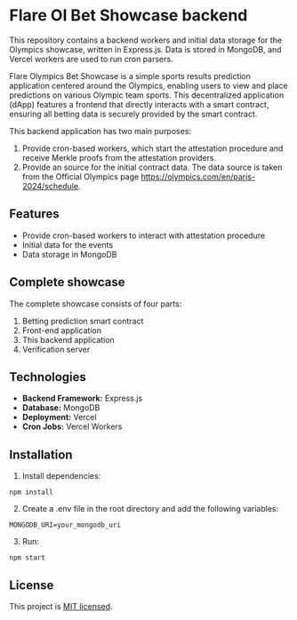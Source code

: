 # Flare OI Bet Showcase backend

This repository contains a backend  workers and initial data storage for the Olympics showcase, written in Express.js. Data is stored in MongoDB, and Vercel workers are used to run cron parsers.

Flare Olympics Bet Showcase is a simple sports results prediction application centered around the Olympics, enabling users to view and place predictions on various Olympic team sports. This decentralized application (dApp) features a frontend that directly interacts with a smart contract, ensuring all betting data is securely provided by the smart contract.

This backend application has two main purposes:

1. Provide cron-based workers, which start the attestation procedure and receive Merkle proofs from the attestation providers.
2. Provide an source for the initial contract data. The data source is taken from the Official Olympics page <https://olympics.com/en/paris-2024/schedule>.

## Features

- Provide cron-based workers to interact with attestation procedure
- Initial data for the events
- Data storage in MongoDB

## Complete showcase

The complete showcase consists of four parts:

1. Betting prediction smart contract
2. Front-end application
3. This backend application
4. Verification server

## Technologies

- **Backend Framework:** Express.js
- **Database:** MongoDB
- **Deployment:** Vercel
- **Cron Jobs:** Vercel Workers

## Installation

1. Install dependencies:

```
npm install
```

2. Create a .env file in the root directory and add the following variables:

```
MONGODB_URI=your_mongodb_uri
```

3. Run:

```
npm start
```

## License

This project is [MIT licensed](LICENSE.md).
